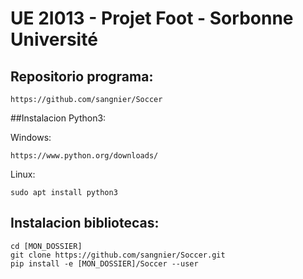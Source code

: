 # UE 2I013 - Projet Foot - Sorbonne Université

## Repositorio programa:
```
https://github.com/sangnier/Soccer
```

##Instalacion Python3:

Windows:
```
https://www.python.org/downloads/
```
Linux:
```
sudo apt install python3
```

## Instalacion bibliotecas:
```
cd [MON_DOSSIER]
git clone https://github.com/sangnier/Soccer.git
pip install -e [MON_DOSSIER]/Soccer --user
```


